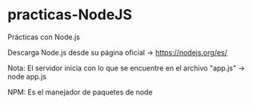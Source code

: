 # practicas-NodeJS
Prácticas con Node.js

Descarga Node.js desde su página oficial -> https://nodejs.org/es/

Nota: El servidor inicia con lo que se encuentre en el archivo "app.js"
    -> node app.js

NPM: Es el manejador de paquetes de node